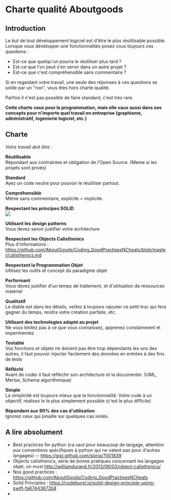 # Charte qualité Aboutgoods

## Introduction
Le but de tout développement logiciel est d'être le plus réutilisable possible. Lorsque vous développer une fonctionnalités posez vous toujours ces questions :
* Est-ce que quelqu'un pourra le réutiliser plus tard ?
* Est-ce que l'on peut s'en servir dans un autre projet ?
* Est-ce que c'est compréhensible sans commentaire ?

Si en regardant votre travail, une seule des réponses à ces questions se solde par un "non", vous êtes hors charte qualité.

Parfois il n'est pas possible de faire standard, c'est très rare.

**Cette charte vaux pour la programmation, mais elle vaux aussi dans ses concepts pour n'importe quel travail en entreprise (graphisme, administratif, ingenierie logiciel, etc.)**

## Charte

*Votre travail doit être :*

**Réutilisable**  
Répondant aux contraintes et obligation de l'Open Source. (Meme si les projets sont privés)

**Standard**  
Ayez un code neutre pour pouvoir le réutiliser partout.

**Compréhensible**   
Même sans commentaire, explicite > implicite.

**Respectant les principes SOLID**   
![](https://cdn-images-1.medium.com/max/1600/1*yO6YGExWLJl5VOUL61xXvQ.jpeg)

**Utilisant les design patterns**  
Vous devez savoir justifier votre architecture

**Respectant les Objects Calisthenics**  
Plus d'informations : https://github.com/AboutGoods/Coding_GoodPractisesNCheats/blob/master/calisthenics.md

**Respectant la Programmation Objet**  
Utilisez les outils et concept du paradigme objet

**Performant**  
Vous devez justifier d'un temps de traitement, et d'utilisation de ressources materiel


**Qualitatif**  
Le diable est dans les détails, veillez à toujours rajouter ce petit truc qui fera gagner du temps, rendra votre création parfaite, etc.

**Utilisant des technologies adapté au projet**  
Ne vous limitez pas à ce que vous connaissez, apprenez constamment et experimentez

**Testable**  
Vos fonctions et objets ne doivent pas être trop dépendants les uns des autres, il faut pouvoir injecter facilement des données en entrées à des fins de tests

**Réfléchi**  
Avant de coder il faut réfléchir son architecture et la documenter. (UML, Merise, Schema algorithmique)

**Simple**  
La simplicité est toujours mieux que la fonctionnalité. Votre code à un objectif, réalisez le le plus simplement possible (c'est le plus difficile)  

**Répondant aux 90% des cas d'utilisation**  
Ignorez ceux qui pinaille sur quelques cas isolés.

## A lire absolument
* Best practices for python (ca vaut pour beaucoup de langage, attention aux conventions spécifiques à python qui ne valent pas pour d'autres langages) -- https://gist.github.com/sloria/7001839
* Objects calisthenics, série de bonne pratiques concernant les langages objet, un must http://williamdurand.fr/2013/06/03/object-calisthenics/
* Nos good practices :  https://github.com/AboutGoods/Coding_GoodPractisesNCheats
* Solid Principles : https://codeburst.io/solid-design-principle-using-swift-fa67443672b8
* 
